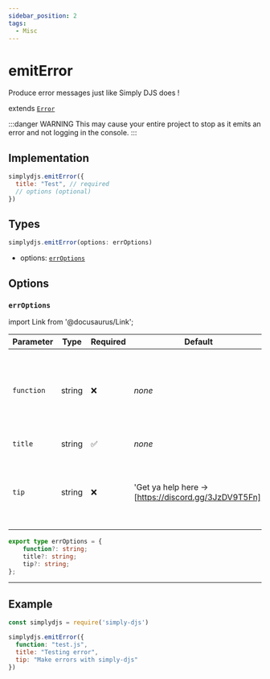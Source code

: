 ```yaml
---
sidebar_position: 2
tags:
  - Misc
---
```


# emitError

Produce error messages just like Simply DJS does !

extends [`Error`](https://nodejs.org/api/errors.html#class-error)

:::danger WARNING
This may cause your entire project to stop as it emits an error and not logging in the console.
:::


## Implementation
```js
simplydjs.emitError({
  title: "Test", // required
  // options (optional)
})
```

## Types
```ts
simplydjs.emitError(options: errOptions)
```
- options: [`errOptions`](#erroptions)


## Options 

### `errOptions`


import Link from '@docusaurus/Link';

| Parameter | Type | Required | Default    | Description |
| --------- | ----- | -------- | -------- | ---------- |
| `function`   | <Link to="https://developer.mozilla.org/en-US/docs/Web/JavaScript/Reference/Global_Objects/String">string</Link> | ❌  | _none_ | Provide which function emits this error (this is to make debugging easier) |
| `title`   | <Link to="https://developer.mozilla.org/en-US/docs/Web/JavaScript/Reference/Global_Objects/String">string</Link> | ✅  | _none_ | Title of the error |
| `tip`   | <Link to="https://developer.mozilla.org/en-US/docs/Web/JavaScript/Reference/Global_Objects/String">string</Link> | ❌  | 'Get ya help here -> [https://discord.gg/3JzDV9T5Fn]' | Provide a tip. So you can have clear view of why the error occurs |

```ts
export type errOptions = {
	function?: string;
	title?: string;
	tip?: string;
};
```

-----------------------

## Example

```js title="error.js"
const simplydjs = require('simply-djs')

simplydjs.emitError({
  function: "test.js",
  title: "Testing error",
  tip: "Make errors with simply-djs"
})
```
